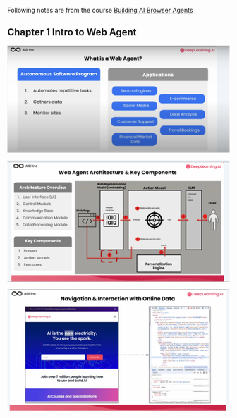 Following notes are from the course [Building AI Browser Agents](https://learn.deeplearning.ai/courses/building-ai-browser-agents/lesson/ee5yw/introduction)

## Chapter 1 Intro to Web Agent

![alt text](image.png)

![alt text](image-1.png)

![alt text](image-2.png)
